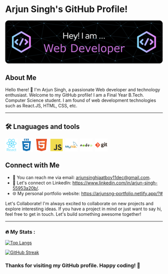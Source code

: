 
# Arjun Singh's GitHub Profile! 
<div id="badges">



![Header](./github-header-image.png)


## About Me
Hello there! 👋 I'm Arjun Singh, a passionate Web developer and technology enthusiast. Welcome to my GitHub profile!
I am a Final Year B.Tech. Computer Science student. I am found of web development technologies such as React.JS, HTML, CSS, etc.

---

## :hammer_and_wrench: Lnaguages and tools
<div>
  <img src="https://github.com/devicons/devicon/blob/master/icons/react/react-original-wordmark.svg" title="React" alt="React" width="40" height="40"/>&nbsp;
 <img src="https://github.com/devicons/devicon/blob/master/icons/css3/css3-plain-wordmark.svg"  title="CSS3" alt="CSS" width="40" height="40"/>&nbsp;
  <img src="https://github.com/devicons/devicon/blob/master/icons/html5/html5-original.svg" title="HTML5" alt="HTML" width="40" height="40"/>&nbsp;
  <img src="https://github.com/devicons/devicon/blob/master/icons/javascript/javascript-original.svg" title="JavaScript" alt="JavaScript" width="40" height="40"/>&nbsp;
  <img src="https://github.com/devicons/devicon/blob/master/icons/mysql/mysql-original-wordmark.svg" title="MySQL"  alt="MySQL" width="40" height="40"/>&nbsp;
  <img src="https://github.com/devicons/devicon/blob/master/icons/nodejs/nodejs-original-wordmark.svg" title="NodeJS" alt="NodeJS" width="40" height="40"/>&nbsp;
<img src="https://github.com/devicons/devicon/blob/master/icons/git/git-original-wordmark.svg" title="Git" **alt="Git" width="40" height="40"/>
</div>

 ## Connect with Me
+ 📧 You can reach me via email: arjunsinghjaatboy11dec@gmail.com.
+ 💼 Let's connect on LinkedIn: https://www.linkedin.com/in/arjun-singh-55953a20b/.
+ 🌐 My personal portfolio website: https://arjunsng-portfolio.netlify.app/?#

Let's Collaborate!
I'm always excited to collaborate on new projects and explore interesting ideas. If you have a project in mind or just want to say hi, feel free to get in touch. Let's build something awesome together!

---

 ### :fire: My Stats :
 [![Top Langs](https://github-readme-stats.vercel.app/api/top-langs/?username=Arjunsng&layout=compact&theme=vision-friendly-dark)](https://github.com/anuraghazra/github-readme-stats)

[![GitHub Streak](https://streak-stats.demolab.com?user=Arjunsng)](https://git.io/streak-stats)

### Thanks for visiting my GitHub profile. Happy coding! 🚀

